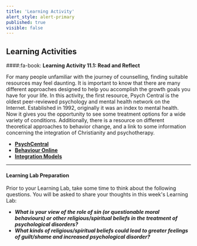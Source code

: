 ```yaml
---
title: 'Learning Activity'
alert_style: alert-primary
published: true
visible: false
---
```


## Learning Activities

####:fa-book: **Learning Activity 11.1: Read and Reflect**

For many people unfamiliar with the journey of counselling, finding suitable resources may feel daunting. It is important to know that there are many different approaches designed to help you accomplish the growth goals you have for your life. In this activity, the first resource, Psych Central is the oldest peer-reviewed psychology and mental health network on the Internet. Established in 1992, originally it was an index to mental health. Now it gives you the opportunity to see some treatment options for a wide variety of conditions. Additionally, there is a resource on different theoretical approaches to behavior change, and a link to some information concerning the integration of Christianity and psychotherapy.

 - [**PsychCentral**](https://psychcentral.com/)
 - [**Behaviour Online**](http://www.behavior.net)
 - [**Integration Models**](http://www.psyche.gr/lpsycrel.htm)

---

#### **Learning Lab Preparation**

Prior to your Learning Lab, take some time to think about the following questions. You will be asked to share your thoughts in this week's Learning Lab:

 - ***What is your view of the role of sin (or questionable moral behaviours) or other religious/spiritual beliefs in the treatment of psychological disorders?***
 - ***What kinds of religious/spiritual beliefs could lead to greater feelings of guilt/shame and increased psychological disorder?***
